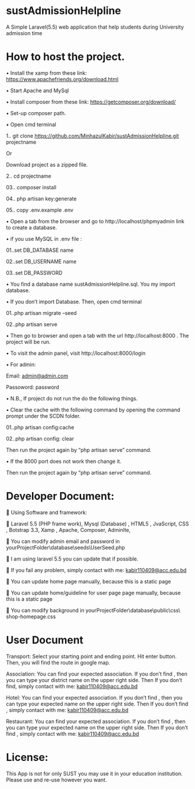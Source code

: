 # sustAdmissionHelpline
A Simple Laravel(5.5) web application that help students during University admission time

#	How to host the project.

•	 Install the xamp from these link:   https://www.apachefriends.org/download.html

•	Start Apache and MySql

•	Install composer from these link: https://getcomposer.org/download/

•	Set-up composer path.

•	Open cmd terminal

1.. git clone  https://github.com/MinhazulKabir/sustAdmissionHelpline.git  projectname

Or

Download project as a zipped file.

2.. cd projectname

03.. composer install

04.. php artisan key:generate

05.. copy .env.example .env

•	Open a tab from the browser and go to http://localhost/phpmyadmin link to create a database.

•	if you use MySQL in .env file :

01..set DB_DATABASE name

02..set DB_USERNAME name 

03..set DB_PASSWORD

•	You find a database name sustAdmissionHelpline.sql. You my import database.

•	If you don’t import Database. Then, open cmd terminal 

01..php artisan migrate –seed

02..php artisan serve

•	Then go to browser and open a tab with the url http://localhost:8000 . The project will be run.

•	To visit the admin panel, visit http://localhost:8000/login

•	For admin:

Email: admin@admin.com

Passoword: password

•	N.B., If project do not run the do the following things. 

•	Clear the cache with the following command by opening the command prompt under the SCDN folder. 

01..php artisan config:cache

02..php artisan config: clear

Then run the project again by “php artisan serve” command. 

•	If the 8000 port does not work then change it. 

Then run the project again by “php artisan serve” command.


# Developer Document:

	Using Software and framework: 

	Laravel  5.5 (PHP frame work), Mysql (Database) , HTML5 , JvaScript, CSS , Botstrap 3.3, Xamp , Apache, Composer, Adminlte,

	You can modify admin email and password in yourProjectFolder\database\seeds\UserSeed.php

	I am using laravel 5.5 you can update that if possible.

	If you fail any problem, simply contact with me: kabir110409@acc.edu.bd 

	You can update home page manually, because this is a static page

	You can  update home/guideline for user page page manually, because this is a static page

	You can modify background  in yourProjectFolder\database\public\css\ shop-homepage.css




# User Document

Transport: Select your starting point and ending point. Hit enter button. Then, you will find the route in google map.

Association: You can find your expected association. If you don’t find , then you can type your district name on the upper right side. Then If you don’t find, simply contact with me: kabir110409@acc.edu.bd 

Hotel: You can find your expected association. If you don’t find , then you can type your expected name on the upper right side. Then If you don’t find , simply contact with me: kabir110409@acc.edu.bd 

Restaurant: You can find your expected association. If you don’t find , then you can type your expected name on the upper right side. Then If you don’t find , simply contact with me: kabir110409@acc.edu.bd 





# License:

This App is not for only SUST you may use it in your education institution. Please use and re-use however you want.
